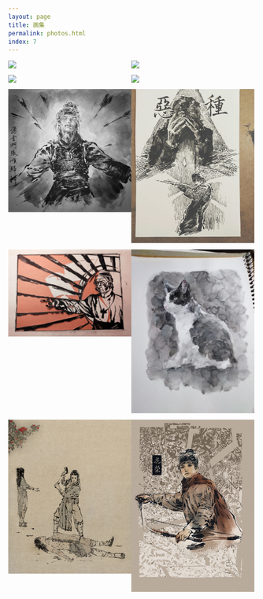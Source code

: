 ```yaml
---
layout: page
title: 画集
permalink: photos.html
index: 7
---
```


<style>
  .container { width: initial; }
  .content { max-width: initial; }
  .grid::after {
    content: '';
    display: block;
    clear: both;
  }
  .grid-item {
    float: left;
    width: 250px;
    margin-bottom: 10px;
  }
  .grid-size {
    width: 250px;
  }
  @media (max-width: 48em) {
    .grid-item,
    .grid-size {
      width: calc(50% - 10px);
    }
  }
  .grid-item a {
    display: block;
    width: 100%;
  }
  .grid-item img {
    margin: 0;
    transition: .3s ease;
  }
  .grid-item a:hover {
    border-bottom: none;
  }
  /* view.js */
  .viewer li {
    -webkit-transition: width 500ms cubic-bezier(0.075, 0.820, 0.165, 1.000);
    -moz-transition: width 500ms cubic-bezier(0.075, 0.820, 0.165, 1.000);
    transition: width 500ms cubic-bezier(0.075, 0.820, 0.165, 1.000);
  }
  .viewer .caption {
    visibility: hidden;
    opacity: 0;
    line-height: 50px;
    font-size: 0.8rem;
    -webkit-transition: opacity 1.5s ease-in-out;
    -moz-transition: opacity 1.5s ease-in-out;
    transition: opacity 1.5s ease-in-out;
  }
  .viewer .current .caption {
    opacity: 100;
    visibility: visible;
  }
  .viewer li > div {
    top:20px;
    bottom:20px;
    left:0;
    right:0;
  }
  .viewer li.has-caption > div {
    bottom:50px;
  }
  .viewer span > img {
    display: inline;
  }

</style>

<div class="grid">
  <div class="grid-size"></div>
  <!-- Add new photo from here -->
  <div class="grid-item">
    <a class="view" href="https://storage.gra.cloud.ovh.net/v1/AUTH_011f6e315d3744d498d93f6fa0d9b5ee/qotoorg/media_attachments/files/107/430/071/811/245/466/original/217b6a368289b054.jpg" title="世界之夜" rel="vsco">
      <img src="https://storage.gra.cloud.ovh.net/v1/AUTH_011f6e315d3744d498d93f6fa0d9b5ee/qotoorg/media_attachments/files/107/430/071/811/245/466/original/217b6a368289b054.jpg">
    </a>
  </div>
  <div class="grid-item">
    <a class="view" href="https://storage.gra.cloud.ovh.net/v1/AUTH_011f6e315d3744d498d93f6fa0d9b5ee/qotoorg/media_attachments/files/107/430/071/932/258/705/original/3e5a9a23ae5e8e25.png" title="闭上眼睛也没法不看见" rel="vsco">
      <img src="https://storage.gra.cloud.ovh.net/v1/AUTH_011f6e315d3744d498d93f6fa0d9b5ee/qotoorg/media_attachments/files/107/430/071/932/258/705/original/3e5a9a23ae5e8e25.png">
    </a>
  </div>
  <div class="grid-item">
    <a class="view" href="https://storage.gra.cloud.ovh.net/v1/AUTH_011f6e315d3744d498d93f6fa0d9b5ee/qotoorg/media_attachments/files/107/430/071/675/522/721/original/20d6fb6b47c2db36.png" title="友猫的基督教无神论主义猫猫" rel="vsco">
      <img src="https://storage.gra.cloud.ovh.net/v1/AUTH_011f6e315d3744d498d93f6fa0d9b5ee/qotoorg/media_attachments/files/107/430/071/675/522/721/original/20d6fb6b47c2db36.png">
    </a>
  </div>
  <div class="grid-item">
    <a class="view" href="https://storage.gra.cloud.ovh.net/v1/AUTH_011f6e315d3744d498d93f6fa0d9b5ee/qotoorg/media_attachments/files/107/430/071/793/407/477/original/8ac4e1039562e1e6.jpg" title="屻国" rel="vsco">
      <img src="https://storage.gra.cloud.ovh.net/v1/AUTH_011f6e315d3744d498d93f6fa0d9b5ee/qotoorg/media_attachments/files/107/430/071/793/407/477/original/8ac4e1039562e1e6.jpg">
    </a>
  </div>
  <div class="grid-item">
    <a class="view" href="/public/images/202003.jpg" title="回到水中" rel="vsco">
      <img src="/public/images/202003.jpg">
    </a>
  </div>
  <div class="grid-item">
    <a class="view" href="/public/images/202004.jpg" title="恶种" rel="vsco">
      <img src="/public/images/202004.jpg">
    </a>
  </div>
  <div class="grid-item">
    <a class="view" href="/public/images/202001.jpg" title="以仇恨供养" rel="vsco">
      <img src="/public/images/202001.jpg">
    </a>
  </div>
  <div class="grid-item">
    <a class="view" href="/public/images/202002.jpg" title="奶牛猫！" rel="vsco">
      <img src="/public/images/202002.jpg">
    </a>
  </div>
  <div class="grid-item">
    <a class="view" href="/public/images/恶搞.png" title="明明旁边就有山楂树还要卖艺买冰糖葫芦的衡山派三人组" rel="vsco">
      <img src="/public/images/恶搞.png">
    </a>
  </div>
  <div class="grid-item">
    <a class="view" href="/public/images/202005.png" title="开弓" rel="vsco">
      <img src="/public/images/202005.png">
    </a>
  </div>
</div>

<script src="{{site.baseurl}}/public/js/masonry.pkgd.min.js"></script>
<script src="{{site.baseurl}}/public/js/imagesloaded.pkgd.min.js"></script>
<script src="{{site.baseurl}}/public/js/view.min.js?auto"></script>
<script>
  var grid = document.querySelector('.grid');

  var msnry = new Masonry(grid, {
    itemSelector: '.grid-item',
    columnWidth: '.grid-size',
    gutter: 10
  });

  imagesLoaded(grid).on('progress', function() {
    msnry.layout();
  });
</script>